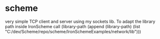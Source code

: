 # scheme
very simple TCP client and server using my sockets lib.
To adapt the library path inside IronScheme call 
(library-path 
  (append (library-path) 
          (list "C:/dev/Scheme/repo/scheme/IronSchemeExamples/network/lib")))